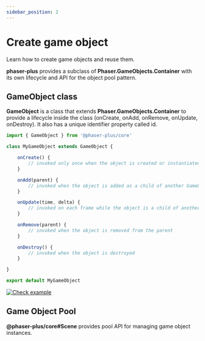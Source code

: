 ```yaml
---
sidebar_position: 2
---
```


# Create game object

Learn how to create game objects and reuse them.

**phaser-plus** provides a subclass of **Phaser.GameObjects.Container** with its own lifecycle and API for the object pool pattern.

## GameObject class

**GameObject** is a class that extends **Phaser.GameObjects.Container** to provide a lifecycle inside the class (onCreate, onAdd, onRemove, onUpdate, onDestroy). It also has a unique identifier property called id.

```js title=prefabs/MyGameObject.js showLineNumbers
import { GameObject } from '@phaser-plus/core'

class MyGameObject extends GameObject {

    onCreate() {
        // invoked only once when the object is created or instantiated
    }

    onAdd(parent) {
        // invoked when the object is added as a child of another GameObject or Layer
    }

    onUpdate(time, delta) {
        // invoked on each frame while the object is a child of another game object
    }

    onRemove(parent) {
        // invoked when the object is removed from the parent
    }

    onDestroy() {
        // invoked when the object is destroyed
    }

}

export default MyGameObject
```

[![Check example](https://img.shields.io/badge/CHECK_EXAMPLE-blue?style=for-the-badge)](/examples/)

## Game Object Pool

**@phaser-plus/core#Scene** provides pool API for managing game object instances.
